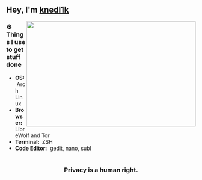## Hey, I'm [knedl1k](https://github.com/knedl1k/)

<img align="right" height="280" width="450" alt="" src="https://raw.githubusercontent.com/snipe/animated-gifs/master/Techy/unecessary-automation.gif" />

### ⚙️ Things I use to get stuff done

- <b>OS:</b> &nbsp;Arch Linux
- <b>Browser: </b> &nbsp; LibreWolf and Tor
- <b>Terminal: </b> &nbsp;ZSH 
- <b>Code Editor:</b> &nbsp;gedit, nano, subl

</details>

#

<div align="center">

  ### Privacy is a human right.

</div>
